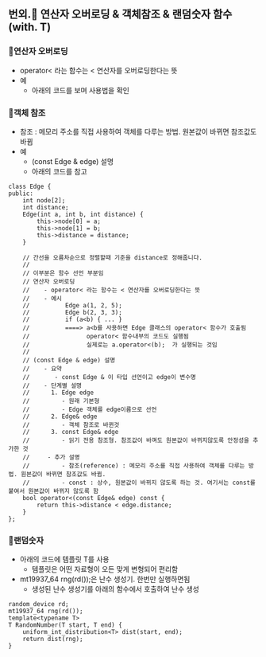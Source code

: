 

## 번외.📌 연산자 오버로딩 & 객체참조 & 랜덤숫자 함수(with. T) ##


### 💠연산자 오버로딩 ###
 - operator< 라는 함수는 < 연산자를 오버로딩한다는 뜻
- 예
   - 아래의 코드를 보며 사용법을 확인


### 💠객체 참조 ###
- 참조 : 메모리 주소를 직접 사용하여 객체를 다루는 방법. 원본값이 바뀌면 참조값도 바뀜
- 예
  -  (const Edge & edge) 설명
  - 아래의 코드를 참고

```
class Edge {
public:
	int node[2];
	int distance;
	Edge(int a, int b, int distance) {
		this->node[0] = a;
		this->node[1] = b;
		this->distance = distance;
	}

	// 간선을 오름차순으로 정렬할때 기준을 distance로 정해줍니다. 
	// 
	// 이부분은 함수 선언 부분임
	// 연산자 오버로딩
	//    - operator< 라는 함수는 < 연산자를 오버로딩한다는 뜻
	//    - 예시
	//			Edge a(1, 2, 5);
	//			Edge b(2, 3, 3);
	//          if (a<b) { ... }
	//          ====> a<b를 사용하면 Edge 클래스의 operator< 함수가 호출됨
	//                operator< 함수내부의 코드도 실행됨
	//				  실제로는 a.operator<(b);  가 실행되는 것임
	//
	// (const Edge & edge) 설명
	//    - 요약
	//       - const Edge & 이 타입 선언이고 edge이 변수명
	//    - 단계별 설명
	//      1. Edge edge   
	//		   - 원래 기본형
	//         - Edge 객체를 edge이름으로 선언
	//      2. Edge& edge
	//         - 객체 참조로 바뀐것
	//	    3. const Edge& edge
	//         - 읽기 전용 참조형. 참조값이 바껴도 원본값이 바뀌지않도록 안정성을 추가한 것
	//     - 추가 설명
	//         - 참조(reference) : 메모리 주소를 직접 사용하여 객체를 다루는 방법. 원본값이 바뀌면 참조값도 바뀜.
	//         - const : 상수, 원본값이 바뀌지 않도록 하는 것. 여기서는 const를 붙여서 원본값이 바뀌지 않도록 함
	bool operator<(const Edge& edge) const {
		return this->distance < edge.distance;
	}
};
```


### 💠랜덤숫자 ###
- 아래의 코드에 템플릿 T를 사용
  - 템플릿은 어떤 자료형이 오든 맞게 변형되어 편리함
- mt19937_64 rng(rd());은 난수 생성기. 한번만 실행하면됨
  - 생성된 난수 생성기를 아래의 함수에서 호출하여 난수 생성
```
random_device rd;
mt19937_64 rng(rd());
template<typename T>
T RandomNumber(T start, T end) {
	uniform_int_distribution<T> dist(start, end);
	return dist(rng);
}
```
